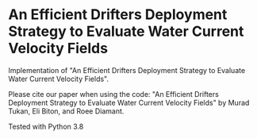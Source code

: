 # An Efficient Drifters Deployment Strategy to Evaluate Water Current Velocity Fields

Implementation of "An Efficient Drifters Deployment Strategy to Evaluate Water Current Velocity Fields".

Please cite our paper when using the code: "An Efficient Drifters Deployment Strategy to Evaluate Water Current Velocity Fields" by Murad Tukan, Eli Biton, and Roee Diamant.

Tested with Python 3.8
